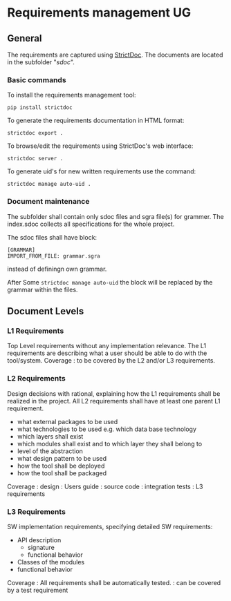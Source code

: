 # Requirements management UG

## General

The requirements are captured using [StrictDoc](https://github.com/strictdoc-project/strictdoc).
The documents are located in the subfolder "_sdoc_".

### Basic commands

To install the requirements management tool:

```shell
pip install strictdoc
```

To generate the requirements documentation in HTML format:

```shell
strictdoc export .
```

To browse/edit the requirements using StrictDoc's web interface:

```shell
strictdoc server .
```

To generate uid's for new written requirements use the command:
```shell
strictdoc manage auto-uid .
```

### Document maintenance

The subfolder shall contain only sdoc files and sgra file(s) for grammer. 
The index.sdoc collects all specifications for the whole project. 

The sdoc files shall have block:

```shell
[GRAMMAR]
IMPORT_FROM_FILE: grammar.sgra
```
instead of definingn own grammar.

After Some `strictdoc manage auto-uid` the block will be replaced by the grammar within the files.

## Document Levels

### L1 Requirements

Top Level requirements without any implementation relevance. The L1 requirements are describing what a user should be able to do with the tool/system.
Coverage
:  to be covered by the L2 and/or L3 requirements.

### L2 Requirements

Design decisions with rational, explaining how the L1 requirements shall be realized in the project. All L2 requirements shall have at least one parent L1 requirement.
- what external packages to be used
- what technologies to be used e.g. which data base technology
- which layers shall exist
- which modules shall exist and to which layer they shall belong to
- level of the abstraction
- what design pattern to be used
- how the tool shall be deployed
- how the tool shall be packaged

Coverage
: design
: Users guide
: source code
: integration tests
: L3 requirements

### L3 Requirements

SW implementation requirements, specifying detailed SW requirements:
- API description
  - signature
  - functional behavior
- Classes of the modules
- functional behavior 

Coverage
: All requirements shall be automatically tested.
: can be covered by a test requirement
